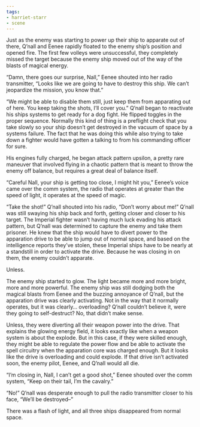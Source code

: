 ```yaml
---
tags:
- harriet-starr
- scene
---
```


Just as the enemy was starting to power up their ship to apparate out of
there, Q’nall and Eenee rapidly floated to the enemy ship’s position and
opened fire. The first few volleys were unsuccessful, they completely
missed the target because the enemy ship moved out of the way of the
blasts of magical energy.

“Damn, there goes our surprise, Nall,” Eenee shouted into her radio
transmitter, “Looks like we are going to have to destroy this ship. We
can’t jeopardize the mission, you know that.”

“We might be able to disable them still, just keep them from apparating
out of here. You keep taking the shots, I’ll cover you.” Q’nall began to
reactivate his ships systems to get ready for a dog fight. He flipped
toggles in the proper sequence. Normally this kind of thing is a
preflight check that you take slowly so your ship doesn’t get destroyed
in the vacuum of space by a systems failure. The fact that he was doing
this while also trying to take down a fighter would have gotten a
talking to from his commanding officer for sure.

His engines fully charged, he began attack pattern upsilon, a pretty
rare maneuver that involved flying in a chaotic pattern that is meant to
throw the enemy off balance, but requires a great deal of balance
itself.

“Careful Nall, your ship is getting too close, I might hit you,” Eenee’s
voice came over the comm system, the radio that operates at greater than
the speed of light, it operates at the speed of magic.

“Take the shot!” Q’nall shouted into his radio, “Don’t worry about me!”
Q’nall was still swaying his ship back and forth, getting closer and
closer to his target. The Imperial fighter wasn’t having much luck
evading his attack pattern, but Q’nall was determined to capture the
enemy and take them prisoner. He knew that the ship would have to divert
power to the apparation drive to be able to jump out of normal space,
and based on the intelligence reports they’ve stolen, these Imperial
ships have to be nearly at a standstill in order to activate the drive.
Because he was closing in on them, the enemy couldn’t apparate.

Unless.

The enemy ship started to glow. The light became more and more bright,
more and more powerful. The enemy ship was still dodging both the
magical blasts from Eenee and the buzzing annoyance of Q’nall, but the
apparation drive was clearly activating. Not in the way that it normally
operates, but it was clearly… overloading? Q’nall couldn’t believe it,
were they going to self-destruct? No, that didn’t make sense.

Unless, they were diverting all their weapon power into the drive. That
explains the glowing energy field, it looks exactly like when a weapon
system is about the explode. But in this case, if they were skilled
enough, they might be able to regulate the power flow and be able to
activate the spell circuitry when the apparation core was charged
enough. But it looks like the drive is overloading and could explode. If
that drive isn’t activated soon, the enemy pilot, Eenee, and Q’nall
would all die.

“I’m closing in, Nall, I can’t get a good shot,” Eenee shouted over the
comm system, “Keep on their tail, I’m the cavalry.”

“No!” Q’nall was desperate enough to pull the radio transmitter closer
to his face, “We’ll be destroyed–”

There was a flash of light, and all three ships disappeared from normal
space.
